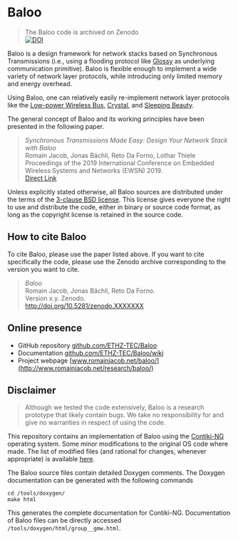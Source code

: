# Baloo

> The Baloo code is archived on Zenodo  
[![DOI](https://zenodo.org/badge/DOI/10.5281/zenodo.3510171.svg)](https://doi.org/10.5281/zenodo.3510171)

Baloo is a design framework for network stacks based on Synchronous Transmissions (i.e., using a flooding protocol like [Glossy](https://sourceforge.net/p/contikiprojects/code/HEAD/tree/ethz.ch/glossy/) as underlying communication primitive). Baloo is flexible enough to implement a wide variety of network layer protocols, while introducing only limited memory and energy overhead. 

Using Baloo, one can relatively easily re-implement network layer protocols like the [Low-power Wireless Bus](https://github.com/ETHZ-TEC/LWB/blob/master/doc/papers/LWBSenSys12.pdf), [Crystal](http://disi.unitn.it/~picco/papers/ipsn18.pdf), and [Sleeping Beauty](http://www.chayansarkar.com/papers/chayan_mass16.pdf).

The general concept of Baloo and its working principles have been presented in the following paper. 
> *Synchronous Transmissions Made Easy: Design Your Network Stack with Baloo*  
Romain Jacob, Jonas Bächli, Reto Da Forno, Lothar Thiele   
Proceedings of the 2019 International Conference on Embedded Wireless Systems and Networks (EWSN) 2019.  
[Direct Link](https://www.research-collection.ethz.ch/handle/20.500.11850/324254)

Unless explicitly stated otherwise, all Baloo sources are distributed under the terms of the [3-clause BSD license](license). This license gives everyone the right to use and distribute the code, either in binary or source code format, as long as the copyright license is retained in the source code.

## How to cite Baloo

To cite Baloo, please use the paper listed above. If you want to cite specifically the code, please use the Zenodo archive corresponding to the version you want to cite.
> *Baloo*   
Romain Jacob, Jonas Bächli, Reto Da Forno.   
Version x.y. Zenodo.   
http://doi.org/10.5281/zenodo.XXXXXXX

## Online presence
* GitHub repository   [github.com/ETHZ-TEC/Baloo](https://github.com/ETHZ-TEC/Baloo)
* Documentation [github.com/ETHZ-TEC/Baloo/wiki](https://github.com/ETHZ-TEC/Baloo/wiki)
* Project webpage [www.romainjacob.net/baloo/](http://www.romainjacob.net/research/baloo/)

## Disclaimer 
> Although we tested the code extensively, Baloo is a research prototype that likely contain bugs. We take no responsibility for and give no warranties in respect of using the code.

This repository contains an implementation of Baloo using the [Contiki-NG](http://contiki-ng.org/) operating system. Some minor modifications to the original OS code where made. The list of modified files (and rational for changes, whenever appropriate) is available [here](Contiki-change-files-log).

The Baloo source files contain detailed Doxygen comments. The Doxygen documentation can be generated with the following commands
```
cd /tools/doxygen/
make html
```
This generates the complete documentation for Contiki-NG. Documentation of Baloo files can be directly accessed  `/tools/doxygen/html/group__gmw.html`.
